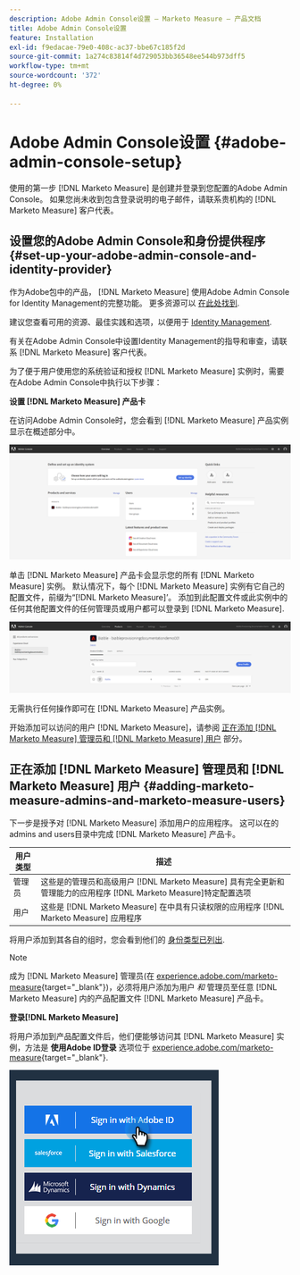 ```yaml
---
description: Adobe Admin Console设置 — Marketo Measure — 产品文档
title: Adobe Admin Console设置
feature: Installation
exl-id: f9edacae-79e0-408c-ac37-bbe67c185f2d
source-git-commit: 1a274c83814f4d729053bb36548ee544b973dff5
workflow-type: tm+mt
source-wordcount: '372'
ht-degree: 0%

---
```


# Adobe Admin Console设置 {#adobe-admin-console-setup}

使用的第一步 [!DNL Marketo Measure] 是创建并登录到您配置的Adobe Admin Console。 如果您尚未收到包含登录说明的电子邮件，请联系贵机构的 [!DNL Marketo Measure] 客户代表。

## 设置您的Adobe Admin Console和身份提供程序 {#set-up-your-adobe-admin-console-and-identity-provider}

作为Adobe包中的产品， [!DNL Marketo Measure] 使用Adobe Admin Console for Identity Management的完整功能。 更多资源可以 [在此处找到](https://helpx.adobe.com/cn/enterprise/using/admin-console.html).

建议您查看可用的资源、最佳实践和选项，以便用于 [Identity Management](https://helpx.adobe.com/enterprise/using/set-up-identity.html).

有关在Adobe Admin Console中设置Identity Management的指导和审查，请联系 [!DNL Marketo Measure] 客户代表。

为了便于用户使用您的系统验证和授权 [!DNL Marketo Measure] 实例时，需要在Adobe Admin Console中执行以下步骤：

**设置 [!DNL Marketo Measure] 产品卡**

在访问Adobe Admin Console时，您会看到 [!DNL Marketo Measure] 产品实例显示在概述部分中。

![](assets/adobe-admin-console-setup-1.png)

单击 [!DNL Marketo Measure] 产品卡会显示您的所有 [!DNL Marketo Measure] 实例。 默认情况下，每个 [!DNL Marketo Measure] 实例有它自己的配置文件，前缀为“[!DNL Marketo Measure]’。 添加到此配置文件或此实例中的任何其他配置文件的任何管理员或用户都可以登录到 [!DNL Marketo Measure].

![](assets/adobe-admin-console-setup-2.png)

无需执行任何操作即可在 [!DNL Marketo Measure] 产品实例。

开始添加可以访问的用户 [!DNL Marketo Measure]，请参阅 [正在添加 [!DNL Marketo Measure] 管理员和 [!DNL Marketo Measure] 用户](#adding-marketo-measure-admins-and-marketo-measure-users) 部分。

## 正在添加 [!DNL Marketo Measure] 管理员和 [!DNL Marketo Measure] 用户 {#adding-marketo-measure-admins-and-marketo-measure-users}

下一步是授予对 [!DNL Marketo Measure] 添加用户的应用程序。 这可以在的admins and users目录中完成 [!DNL Marketo Measure] 产品卡。

| 用户类型 | 描述 |
|---|---|
| 管理员 | 这些是的管理员和高级用户 [!DNL Marketo Measure] 具有完全更新和管理能力的应用程序 [!DNL Marketo Measure]特定配置选项 |
| 用户 | 这些是 [!DNL Marketo Measure] 在中具有只读权限的应用程序 [!DNL Marketo Measure] 应用程序 |

将用户添加到其各自的组时，您会看到他们的 [身份类型已列出](https://helpx.adobe.com/enterprise/using/set-up-identity.html).

>[!NOTE]
>
>成为 [!DNL Marketo Measure] 管理员(在 [experience.adobe.com/marketo-measure](https://experience.adobe.com/marketo-measure){target="_blank"})，必须将用户添加为用户 _和_ 管理员至任意 [!DNL Marketo Measure] 内的产品配置文件 [!DNL Marketo Measure] 产品卡。

**登录[!DNL Marketo Measure]**

将用户添加到产品配置文件后，他们便能够访问其 [!DNL Marketo Measure] 实例，方法是 **使用Adobe ID登录** 选项位于 [experience.adobe.com/marketo-measure](https://experience.adobe.com/marketo-measure){target="_blank"}.

![](assets/adobe-admin-console-setup-3.png)
